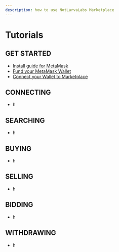 ```yaml
---
description: how to use NotLarvaLabs Marketplace
---
```


# Tutorials

## GET STARTED

* [Install guide for MetaMask](https://cryptobriefing.com/metamask-beginner-guide/)
* [Fund your MetaMask Wallet](https://metamask.zendesk.com/hc/en-us/articles/360058239311-Directly-buying-tokens-with-on-ramps-in-MetaMask)
* [Connect your Wallet to Marketplace](https://phunks.gitbook.io/knowledge-base/NLL/tutorials#connecting)

## CONNECTING

* h

## SEARCHING

* h

## BUYING

* h

## SELLING

* h

## BIDDING

* h

## WITHDRAWING

* h

